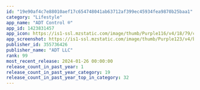 ```yaml
---
id: "19e90af4c7e88010aef17c654748041ab63712af399ec45934fea9870b25baa1"
category: "Lifestyle"
app_name: "ADT Control ®"
app_id: 1423831457
app_icon: https://is1-ssl.mzstatic.com/image/thumb/Purple116/v4/18/79/c0/1879c074-06e0-d103-584b-c9b02bbab149/AppIcon-0-1x_U007emarketing-0-7-0-85-220.png/1024x1024bb.png
app_screenshot: https://is1-ssl.mzstatic.com/image/thumb/Purple123/v4/b0/df/fb/b0dffb82-ab7f-d638-0d29-2e81c38918b6/pr_source.jpg/1242x2688bb.png
publisher_id: 355736426
publisher_name: "ADT LLC"
rank: 99
most_recent_release: 2024-01-26 00:00:00
release_count_in_past_year: 1
release_count_in_past_year_category: 19
release_count_in_past_year_top_in_category: 32
---
```

